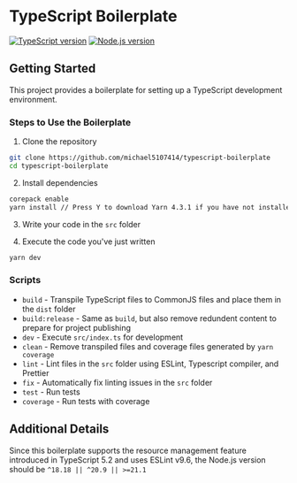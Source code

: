 # TypeScript Boilerplate

[![TypeScript version][ts-badge]][typescript-5-5]
[![Node.js version][nodejs-badge]][nodejs]

## Getting Started

This project provides a boilerplate for setting up a TypeScript development environment.

### Steps to Use the Boilerplate

1. Clone the repository

```sh
git clone https://github.com/michael5107414/typescript-boilerplate
cd typescript-boilerplate
```

2. Install dependencies

```sh
corepack enable
yarn install // Press Y to download Yarn 4.3.1 if you have not installed it
```

3. Write your code in the `src` folder

4. Execute the code you've just written

```sh
yarn dev
```

### Scripts

- `build` - Transpile TypeScript files to CommonJS files and place them in the `dist` folder
- `build:release` - Same as `build`, but also remove redundent content to prepare for project publishing
- `dev` - Execute `src/index.ts` for development
- `clean` - Remove transpiled files and coverage files generated by `yarn coverage`
- `lint` - Lint files in the `src` folder using ESLint, Typescript compiler, and Prettier
- `fix` - Automatically fix linting issues in the `src` folder
- `test` - Run tests
- `coverage` - Run tests with coverage

## Additional Details

Since this boilerplate supports the resource management feature introduced in TypeScript 5.2 and uses ESLint v9.6, the Node.js version should be `^18.18 || ^20.9 || >=21.1`

[ts-badge]: https://img.shields.io/badge/TypeScript-5.5-blue.svg
[typescript-5-5]: https://devblogs.microsoft.com/typescript/announcing-typescript-5-5/
[nodejs-badge]: https://img.shields.io/badge/Node.js-^18.18%20||%20^20.9%20||%20>=21.1-blue.svg
[nodejs]: https://nodejs.org/dist/latest-v20.x/docs/api/
